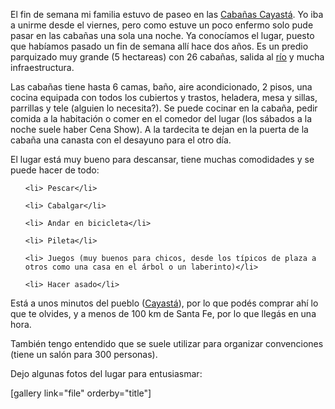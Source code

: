 <html><body><p>El fin de semana mi familia estuvo de paseo en las <a href="http://www.cayasta.com/" target="_blank">Cabañas Cayastá</a>. Yo iba a unirme desde el viernes, pero como estuve un poco enfermo solo pude pasar en las cabañas una sola una noche. Ya conocíamos el lugar, puesto que habíamos pasado un fin de semana allí hace dos años. Es un predio parquizado muy grande (5 hectareas) con 26 cabañas, salida al <a href="http://es.wikipedia.org/wiki/R%C3%ADo_San_Javier" target="_blank">río</a> y mucha infraestructura.



Las cabañas tiene hasta 6 camas, baño, aire acondicionado, 2 pisos, una cocina equipada con todos los cubiertos y trastos, heladera, mesa y sillas, parrillas y tele (alguien lo necesita?). Se puede cocinar en la cabaña, pedir comida a la habitación o comer en el comedor del lugar (los sábados a la noche suele haber Cena Show). A la tardecita te dejan en la puerta de la cabaña una canasta con el desayuno para el otro día.



El lugar está muy bueno para descansar, tiene muchas comodidades y se puede hacer de todo:

</p><ul>

	<li> Pescar</li>

	<li> Cabalgar</li>

	<li> Andar en bicicleta</li>

	<li> Pileta</li>

	<li> Juegos (muy buenos para chicos, desde los típicos de plaza a otros como una casa en el árbol o un laberinto)</li>

	<li> Hacer asado</li>

</ul>

Está a unos minutos del pueblo (<a href="http://es.wikipedia.org/wiki/Cayast%C3%A1" target="_blank">Cayastá</a>), por lo que podés comprar ahí lo que te olvides, y a menos de 100 km de Santa Fe, por lo que llegás en una hora.



También tengo entendido que se suele utilizar para organizar convenciones (tiene un salón para 300 personas).



Dejo algunas fotos del lugar para entusiasmar:



[gallery link="file" orderby="title"]</body></html>